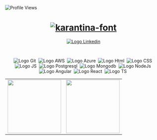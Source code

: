 ![Profile
Views](http://estruyf-github.azurewebsites.net/api/VisitorHit?user=GiAraki&repo=GiAraki&countColorcountColor)

<div align="center">
  <h1>
    <a href="https://fontmeme.com/fonts/karantina-font/"
      ><img
        src="https://fontmeme.com/permalink/210622/d9b9d6743fdad0a42bde5329e0690908.png"
        alt="karantina-font"
        border="0"
    /></a>
  </h1>
</div>

<p align="center">
  <a href="https://www.linkedin.com/in/giovanni-sarao-araki-566049135/">
    <img
      alt="Logo Linkedin"
      src="https://img.shields.io/badge/LinkedIn-0077B5?style=for-the-badge&logo=linkedin&logoColor=white"
    />
  </a>
</p>
<br />

<p align="center">
  <img
    alt="Logo Git"
    src="https://user-images.githubusercontent.com/86260899/122846108-8a9abe80-d2db-11eb-949e-13f04c0d8d77.png"
  />&nbsp;
  <img
    alt="Logo AWS"
    src="https://user-images.githubusercontent.com/86260899/122846209-bb7af380-d2db-11eb-9f95-bbf89280075b.png"
  />&nbsp;
   <img
    alt="Logo Azure"
    src="https://user-images.githubusercontent.com/86260899/122846446-3512e180-d2dc-11eb-89c1-48c9e029a98e.png"
  />&nbsp;
  <img
    alt="Logo Html"
    src="https://user-images.githubusercontent.com/86260899/122846147-9b4b3480-d2db-11eb-9671-02f8619c2582.png"
  />&nbsp;
  <img
    alt="Logo CSS"
    src="https://user-images.githubusercontent.com/86260899/122847947-f9c5e200-d2de-11eb-9621-ec1fe9cf0111.png"
  />&nbsp;
  <img
    alt="Logo JS"
    src="https://user-images.githubusercontent.com/86260899/122846497-4fe55600-d2dc-11eb-8b39-ab22f2f89fe8.png"
  />&nbsp;
  <img
    alt="Logo Postgresql"
    src="https://user-images.githubusercontent.com/86260899/122846463-40660d00-d2dc-11eb-8034-7f1311b6fd0a.png"
  />&nbsp;
  <img
    alt="Logo Mongodb"
    src="https://user-images.githubusercontent.com/86260899/122846587-89b65c80-d2dc-11eb-90e6-6a994f0c31be.png"
  />&nbsp;
  <img
    alt="Logo NodeJs"
    src="https://user-images.githubusercontent.com/86260899/122846609-98047880-d2dc-11eb-87e1-4daf655d59e3.png"
  />&nbsp;
  <img
    alt="Logo Angular"
    src="https://user-images.githubusercontent.com/86260899/122846235-c9307900-d2db-11eb-9dd5-16265e1bf813.png"
  />&nbsp;
  <img
    alt="Logo React"
    src="https://user-images.githubusercontent.com/86260899/122846641-abafdf00-d2dc-11eb-9788-0010b87490a7.png"
  />&nbsp;
  <img
    alt="Logo TS"
    src="https://user-images.githubusercontent.com/86260899/122846678-be2a1880-d2dc-11eb-86f5-fac90ccd8340.png"
  />&nbsp;
</p>

<table>
  <row>
    <td>
      <img
        height="172"
        src="https://github-readme-stats.vercel.app/api/top-langs/?username=GiAraki&layout=compact&theme=dark"
      />
    </td>
    <td>
      <img
        height="172"
        src="https://github-readme-stats.vercel.app/api?username=GiAraki&show_icons=true&theme=dark"
      />
    </td>
  </row>
</table>
